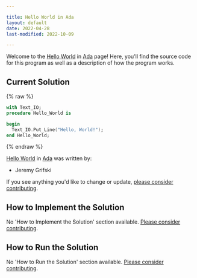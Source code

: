 ```yaml
---

title: Hello World in Ada
layout: default
date: 2022-04-28
last-modified: 2022-10-09

---
```


Welcome to the [Hello World](https://sampleprograms.io/projects/hello-world) in [Ada](https://sampleprograms.io/languages/ada) page! Here, you'll find the source code for this program as well as a description of how the program works.

## Current Solution

{% raw %}

```ada
with Text_IO;
procedure Hello_World is

begin
  Text_IO.Put_Line("Hello, World!");
end Hello_World;
```

{% endraw %}

[Hello World](https://sampleprograms.io/projects/hello-world) in [Ada](https://sampleprograms.io/languages/ada) was written by:

- Jeremy Grifski

If you see anything you'd like to change or update, [please consider contributing](https://github.com/TheRenegadeCoder/sample-programs).

## How to Implement the Solution

No 'How to Implement the Solution' section available. [Please consider contributing](https://github.com/TheRenegadeCoder/sample-programs-website).

## How to Run the Solution

No 'How to Run the Solution' section available. [Please consider contributing](https://github.com/TheRenegadeCoder/sample-programs-website).